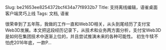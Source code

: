 Slug: be21653ee8254372bcf434a77f8932b7
Title: 支持离线编辑，语雀桌面客户端灵巧上线
Tags: 文档, 语雀

很荣幸到了五年陈，我做的工作一直和Web3D相关，从头到尾经历了支付宝Web3D发展。本文把这段经历记录下，从技术和业务两方面分析，支付宝Web3D是如何在集团技术中逐渐上位的，并且尝试推演未来的各种可能性。 初生牛犊不怕虎2016年底，一款P…
